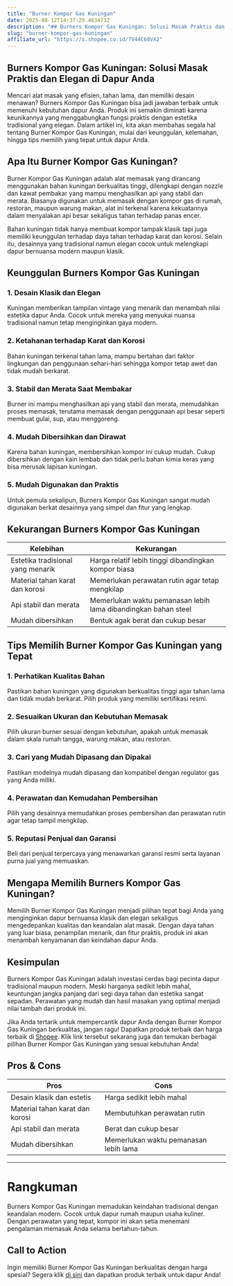 ```yaml
---
title: "Burner Kompor Gas Kuningan"
date: 2025-08-12T14:37:29.463473Z
description: "## Burners Kompor Gas Kuningan: Solusi Masak Praktis dan Elegan di Dapur Anda..."
slug: "burner-kompor-gas-kuningan"
affiliate_url: "https://s.shopee.co.id/7V44C68VX2"
---
```

## Burners Kompor Gas Kuningan: Solusi Masak Praktis dan Elegan di Dapur Anda

Mencari alat masak yang efisien, tahan lama, dan memiliki desain menawan? Burners Kompor Gas Kuningan bisa jadi jawaban terbaik untuk memenuhi kebutuhan dapur Anda. Produk ini semakin diminati karena keunikannya yang menggabungkan fungsi praktis dengan estetika tradisional yang elegan. Dalam artikel ini, kita akan membahas segala hal tentang Burner Kompor Gas Kuningan, mulai dari keunggulan, kelemahan, hingga tips memilih yang tepat untuk dapur Anda.

## Apa Itu Burner Kompor Gas Kuningan?

Burner Kompor Gas Kuningan adalah alat memasak yang dirancang menggunakan bahan kuningan berkualitas tinggi, dilengkapi dengan nozzle dan kawat pembakar yang mampu menghasilkan api yang stabil dan merata. Biasanya digunakan untuk memasak dengan kompor gas di rumah, restoran, maupun warung makan, alat ini terkenal karena kekuatannya dalam menyalakan api besar sekaligus tahan terhadap panas encer.

Bahan kuningan tidak hanya membuat kompor tampak klasik tapi juga memiliki keunggulan terhadap daya tahan terhadap karat dan korosi. Selain itu, desainnya yang tradisional namun elegan cocok untuk melengkapi dapur bernuansa modern maupun klasik.

## Keunggulan Burners Kompor Gas Kuningan

### 1. Desain Klasik dan Elegan
Kuningan memberikan tampilan vintage yang menarik dan menambah nilai estetika dapur Anda. Cocok untuk mereka yang menyukai nuansa tradisional namun tetap menginginkan gaya modern.

### 2. Ketahanan terhadap Karat dan Korosi
Bahan kuningan terkenal tahan lama, mampu bertahan dari faktor lingkungan dan penggunaan sehari-hari sehingga kompor tetap awet dan tidak mudah berkarat.

### 3. Stabil dan Merata Saat Membakar
Burner ini mampu menghasilkan api yang stabil dan merata, memudahkan proses memasak, terutama memasak dengan penggunaan api besar seperti membuat gulai, sup, atau menggoreng.

### 4. Mudah Dibersihkan dan Dirawat
Karena bahan kuningan, membersihkan kompor ini cukup mudah. Cukup dibersihkan dengan kain lembab dan tidak perlu bahan kimia keras yang bisa merusak lapisan kuningan.

### 5. Mudah Digunakan dan Praktis
Untuk pemula sekalipun, Burners Kompor Gas Kuningan sangat mudah digunakan berkat desainnya yang simpel dan fitur yang lengkap.

## Kekurangan Burners Kompor Gas Kuningan

| **Kelebihan** | **Kekurangan** |
|----------------|----------------|
| Estetika tradisional yang menarik | Harga relatif lebih tinggi dibandingkan kompor biasa |
| Material tahan karat dan korosi | Memerlukan perawatan rutin agar tetap mengkilap |
| Api stabil dan merata | Memerlukan waktu pemanasan lebih lama dibandingkan bahan steel |
| Mudah dibersihkan | Bentuk agak berat dan cukup besar |

## Tips Memilih Burner Kompor Gas Kuningan yang Tepat

### 1. Perhatikan Kualitas Bahan
Pastikan bahan kuningan yang digunakan berkualitas tinggi agar tahan lama dan tidak mudah berkarat. Pilih produk yang memiliki sertifikasi resmi.

### 2. Sesuaikan Ukuran dan Kebutuhan Memasak
Pilih ukuran burner sesuai dengan kebutuhan, apakah untuk memasak dalam skala rumah tangga, warung makan, atau restoran.

### 3. Cari yang Mudah Dipasang dan Dipakai
Pastikan modelnya mudah dipasang dan kompatibel dengan regulator gas yang Anda miliki.

### 4. Perawatan dan Kemudahan Pembersihan
Pilih yang desainnya memudahkan proses pembersihan dan perawatan rutin agar tetap tampil mengkilap.

### 5. Reputasi Penjual dan Garansi
Beli dari penjual terpercaya yang menawarkan garansi resmi serta layanan purna jual yang memuaskan.

## Mengapa Memilih Burners Kompor Gas Kuningan?

Memilih Burner Kompor Gas Kuningan menjadi pilihan tepat bagi Anda yang menginginkan dapur bernuansa klasik dan elegan sekaligus mengedepankan kualitas dan keandalan alat masak. Dengan daya tahan yang luar biasa, penampilan menarik, dan fitur praktis, produk ini akan menambah kenyamanan dan keindahan dapur Anda.

## Kesimpulan

Burners Kompor Gas Kuningan adalah investasi cerdas bagi pecinta dapur tradisional maupun modern. Meski harganya sedikit lebih mahal, keuntungan jangka panjang dari segi daya tahan dan estetika sangat sepadan. Perawatan yang mudah dan hasil masakan yang optimal menjadi nilai tambah dari produk ini.

Jika Anda tertarik untuk mempercantik dapur Anda dengan Burner Kompor Gas Kuningan berkualitas, jangan ragu! Dapatkan produk terbaik dan harga terbaik di [Shopee](https://s.shopee.co.id/7V44C68VX2). Klik link tersebut sekarang juga dan temukan berbagai pilihan Burner Kompor Gas Kuningan yang sesuai kebutuhan Anda!

## Pros & Cons

| **Pros** | **Cons** |
|-----------------------------|---------------------------|
| Desain klasik dan estetis | Harga sedikit lebih mahal |
| Material tahan karat dan korosi | Membutuhkan perawatan rutin |
| Api stabil dan merata | Berat dan cukup besar |
| Mudah dibersihkan | Memerlukan waktu pemanasan lebih lama |

---

# Rangkuman

Burners Kompor Gas Kuningan memadukan keindahan tradisional dengan keandalan modern. Cocok untuk dapur rumah maupun usaha kuliner. Dengan perawatan yang tepat, kompor ini akan setia menemani pengalaman memasak Anda selama bertahun-tahun.

## Call to Action

Ingin memiliki Burner Kompor Gas Kuningan berkualitas dengan harga spesial? Segera klik [di sini](https://s.shopee.co.id/7V44C68VX2) dan dapatkan produk terbaik untuk dapur Anda!